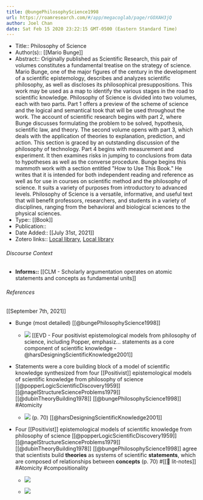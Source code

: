 ```yaml
---
title: @bungePhilosophyScience1998
url: https://roamresearch.com/#/app/megacoglab/page/rGOXAH3jQ
author: Joel Chan
date: Sat Feb 15 2020 23:22:15 GMT-0500 (Eastern Standard Time)
---
```


- Title:: Philosophy of Science
- Author(s):: [[Mario Bunge]]
- Abstract:: Originally published as Scientific Research, this pair of volumes constitutes a fundamental treatise on the strategy of science. Mario Bunge, one of the major figures of the century in the development of a scientific epistemology, describes and analyzes scientific philosophy, as well as discloses its philosophical presuppositions. This work may be used as a map to identify the various stages in the road to scientific knowledge. Philosophy of Science is divided into two volumes, each with two parts. Part 1 offers a preview of the scheme of science and the logical and semantical took that will be used throughout the work. The account of scientific research begins with part 2, where Bunge discusses formulating the problem to be solved, hypothesis, scientific law, and theory. The second volume opens with part 3, which deals with the application of theories to explanation, prediction, and action. This section is graced by an outstanding discussion of the philosophy of technology. Part 4 begins with measurement and experiment. It then examines risks in jumping to conclusions from data to hypotheses as well as the converse procedure. Bunge begins this mammoth work with a section entitled "How to Use This Book." He writes that it is intended for both independent reading and reference as well as for use in courses on scientific method and the philosophy of science. It suits a variety of purposes from introductory to advanced levels. Philosophy of Science is a versatile, informative, and useful text that will benefit professors, researchers, and students in a variety of disciplines, ranging from the behavioral and biological sciences to the physical sciences.
- Type:: [[Book]]
- Publication::
- Date Added:: [[July 31st, 2021]]
- Zotero links:: [Local library](zotero://select/groups/2451508/items/4B2QFK2M), [Local library](https://www.zotero.org/groups/2451508/items/4B2QFK2M)

###### Discourse Context

- **Informs::** [[CLM - Scholarly argumentation operates on atomic statements and concepts as fundamental units]]

###### References

[[September 7th, 2021]]

- Bunge (most detailed) [[@bungePhilosophyScience1998]]

    - ![](https://firebasestorage.googleapis.com/v0/b/firescript-577a2.appspot.com/o/imgs%2Fapp%2Fmegacoglab%2Fcr7-XjHuRm?alt=media&token=61a47a8c-7e1a-4e2b-80b4-1ae6f1c3c79d)
[[EVD - Four positivist epistemological models from philosophy of science, including Popper, emphasiz... statements as a core component of scientific knowledge - @harsDesigningScientificKnowledge2001]]

- Statements were a core building block of a model of scientific knowledge synthesized from four [[Positivist]] epistemological models of scientific knowledge from philosophy of science [[@popperLogicScientificDiscovery1959]] [[@nagelStructureScienceProblems1979]] [[@dubinTheoryBuilding1978]] [[@bungePhilosophyScience1998]]   #Atomicity

    - ![](https://firebasestorage.googleapis.com/v0/b/firescript-577a2.appspot.com/o/imgs%2Fapp%2Fmegacoglab%2FBKdsNedWQB?alt=media&token=8d75e1d8-bd58-439f-a232-a25ebf651691) (p. 70)
[[@harsDesigningScientificKnowledge2001]]

- Four [[Positivist]] epistemological models of scientific knowledge from philosophy of science [[@popperLogicScientificDiscovery1959]] [[@nagelStructureScienceProblems1979]] [[@dubinTheoryBuilding1978]] [[@bungePhilosophyScience1998]] agree that scientists build __theories__ as systems of scientific __statements__, which are composed of relationships between __concepts__ (p. 70) #[[📝 lit-notes]] #Atomicity #compositionality

    - ![](https://firebasestorage.googleapis.com/v0/b/firescript-577a2.appspot.com/o/imgs%2Fapp%2Fmegacoglab%2FiQqwB1-Ial?alt=media&token=9a46a986-ca6d-4ba8-85f8-f86aab6bf660)

    - ![](https://firebasestorage.googleapis.com/v0/b/firescript-577a2.appspot.com/o/imgs%2Fapp%2Fmegacoglab%2FME-fGcQ9mR?alt=media&token=5881b8ea-a80e-4c5d-a7b0-4099ceafff13)
